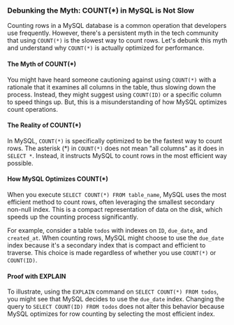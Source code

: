 ### Debunking the Myth: COUNT(*) in MySQL is Not Slow

Counting rows in a MySQL database is a common operation that developers use frequently. However, there's a persistent myth in the tech community that using `COUNT(*)` is the slowest way to count rows. Let's debunk this myth and understand why `COUNT(*)` is actually optimized for performance.

#### The Myth of COUNT(*)

You might have heard someone cautioning against using `COUNT(*)` with a rationale that it examines all columns in the table, thus slowing down the process. Instead, they might suggest using `COUNT(ID)` or a specific column to speed things up. But, this is a misunderstanding of how MySQL optimizes count operations.

#### The Reality of COUNT(*)

In MySQL, `COUNT(*)` is specifically optimized to be the fastest way to count rows. The asterisk (*) in `COUNT(*)` does not mean "all columns" as it does in `SELECT *`. Instead, it instructs MySQL to count rows in the most efficient way possible.

#### How MySQL Optimizes COUNT(*)

When you execute `SELECT COUNT(*) FROM table_name`, MySQL uses the most efficient method to count rows, often leveraging the smallest secondary non-null index. This is a compact representation of data on the disk, which speeds up the counting process significantly.

For example, consider a table `todos` with indexes on `ID`, `due_date`, and `created_at`. When counting rows, MySQL might choose to use the `due_date` index because it's a secondary index that is compact and efficient to traverse. This choice is made regardless of whether you use `COUNT(*)` or `COUNT(ID)`.

#### Proof with EXPLAIN

To illustrate, using the `EXPLAIN` command on `SELECT COUNT(*) FROM todos`, you might see that MySQL decides to use the `due_date` index. Changing the query to `SELECT COUNT(ID) FROM todos` does not alter this behavior because MySQL optimizes for row counting by selecting the most efficient index.